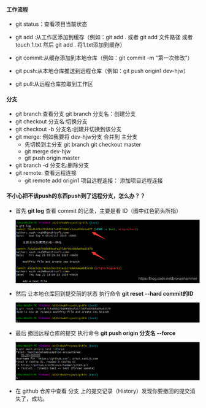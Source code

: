 #### 工作流程

+ git status：查看项目当前状态

+ git add :从工作区添加到缓存（例如：git add .  或者 git add 文件路径   或者 touch 1.txt 然后 git add . 将1.txt添加到缓存）

+ git commit:从缓存添加到本地仓库（例如：git commit -m "第一次修改"）

+ git push:从本地仓库推送到远程仓库（例如：git push origin1 dev-hjw）

+ git pull:从远程仓库拉取到工作区

  

#### 分支

+ git branch:查看分支    git branch 分支名：创建分支
+ git checkout 分支名:切换分支
+ git checkout -b 分支名:创建并切换到该分支
+ git merge: 例如我要将 dev-hjw分支 合并到 主分支
  + 先切换到主分支  git branch     git checkout master
  + git merge dev-hjw
  + git push origin master
+ git branch -d 分支名:删除分支
+ git remote: 查看远程连接
  + git remote add origin1 项目远程连接： 添加项目远程连接



#### 不小心把不该push的东西push到了远程分支，怎么办？？

 + 首先  **git log**  查看 commit  的记录，主要是看  ID（图中红色箭头所指）

   ![](../imgs/3-1.png)

+ 然后 让本地仓库回到提交前的状态   执行命令  **git reset --hard commit的ID**

  ![](../imgs/3-2.png)

+ 最后  撤回远程仓库的提交  执行命令  **git push origin 分支名 --force**

  ![](../imgs/3-3.png)

+ 在 github 仓库中查看  分支  上的提交记录（History）发现你要撤回的提交消失了，成功。